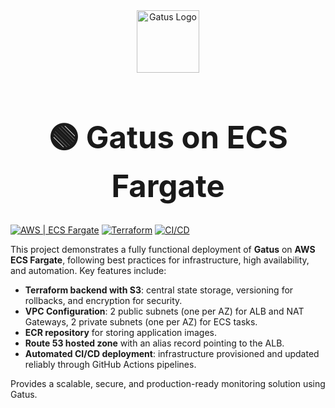 <div align="center">
  <img width="100" height="100" alt="Gatus Logo" src="https://github.com/user-attachments/assets/bb670d76-1282-4bad-a9e9-4190d9f43410" />
  <h1 style="font-size: 3.5em;">🟢 Gatus on ECS Fargate</h1>
</div>

[![AWS | ECS Fargate](https://img.shields.io/badge/Cloud-AWS-FF9900?logo=amazon-aws)]()
[![Terraform](https://img.shields.io/badge/IaC-Terraform-623CE4?logo=terraform)]()
[![CI/CD](https://img.shields.io/badge/CI/CD-GitHub_Actions-2088FF?logo=github-actions)]()

This project demonstrates a fully functional deployment of **Gatus** on **AWS ECS Fargate**, following best practices for infrastructure, high availability, and automation. Key features include:

- **Terraform backend with S3**: central state storage, versioning for rollbacks, and encryption for security.
- **VPC Configuration**: 2 public subnets (one per AZ) for ALB and NAT Gateways, 2 private subnets (one per AZ) for ECS tasks.
- **ECR repository** for storing application images.
- **Route 53 hosted zone** with an alias record pointing to the ALB.
- **Automated CI/CD deployment**: infrastructure provisioned and updated reliably through GitHub Actions pipelines.

Provides a scalable, secure, and production-ready monitoring solution using Gatus.
